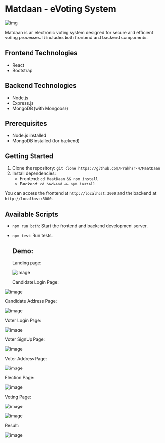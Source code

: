 # Matdaan - eVoting System

![img](/assets/vote.png)

Matdaan is an electronic voting system designed for secure and efficient voting processes. It includes both frontend and backend components.

## Frontend Technologies

- React
- Bootstrap

## Backend Technologies

- Node.js
- Express.js
- MongoDB (with Mongoose)

## Prerequisites

- Node.js installed
- MongoDB installed (for backend)

## Getting Started

1. Clone the repository: `git clone https://github.com/Prakhar-4/MaatDaan`
2. Install dependencies:
   - Frontend: `cd MaatDaan && npm install`
   - Backend: `cd backend && npm install`

You can access the frontend at `http://localhost:3000` and the backend at `http://localhost:8000`.

## Available Scripts

- `npm run both`: Start the frontend and backend development server.

- `npm test`: Run tests.

  ## Demo:

  Landing page:

  ![image](/assets/landing%20page.png)

  Candidate Login Page:

![image](/assets/candidate_login.png)

Candidate Address Page:

![image](/assets/candidate%20address.png)

Voter Login Page:

![image](/assets/voter%20login.png)

Voter SignUp Page:

![image](/assets/voter%20signup.png)

Voter Address Page:

![image](/assets/voter%20address.png)

Election Page:

![image](/assets/election.png)

Voting Page:

![image](/assets/voting.png)

![image](/assets/voting2.png)

Result:

![image](/assets/result.png)
